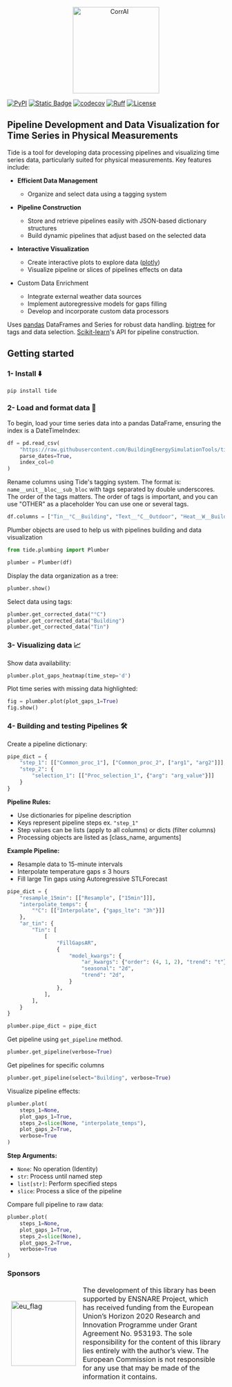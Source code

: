 <p align="center">
  <img src="https://raw.githubusercontent.com/BuildingEnergySimulationTools/tide/main/tide_logo.svg" alt="CorrAI" width="200"/>
</p>



[![PyPI](https://img.shields.io/pypi/v/corrai?label=pypi%20package)](https://pypi.org/project/corrai/)
[![Static Badge](https://img.shields.io/badge/python-3.10_%7C_3.12-blue)](https://pypi.org/project/corrai/)
[![codecov](https://codecov.io/gh/BuildingEnergySimulationTools/tide/branch/main/graph/badge.svg?token=F51O9CXI61)](https://codecov.io/gh/BuildingEnergySimulationTools/tide)
[![Ruff](https://img.shields.io/endpoint?url=https://raw.githubusercontent.com/astral-sh/ruff/main/assets/badge/v2.json)](https://github.com/astral-sh/ruff)
[![License](https://img.shields.io/badge/License-BSD_3--Clause-blue.svg)](https://opensource.org/licenses/BSD-3-Clause)

## Pipeline Development and Data Visualization for Time Series in Physical Measurements

Tide is a tool for developing data processing pipelines
and visualizing time series data,
particularly suited for physical measurements.
Key features include:

- __Efficient Data Management__
    - Organize and select data using a tagging system

- __Pipeline Construction__
    - Store and retrieve pipelines easily with JSON-based dictionary structures
    - Build dynamic pipelines that adjust based on the selected data

- __Interactive Visualization__
    - Create interactive plots to explore data ([plotly](https://plotly.com/))
    - Visualize pipeline or slices of pipelines effects on data

- Custom Data Enrichment
    - Integrate external weather data sources
    - Implement autoregressive models for gaps filling
    - Develop and incorporate custom data processors

Uses [pandas](https://pandas.pydata.org/) DataFrames and Series for robust data
handling.
[bigtree](https://github.com/kayjan/bigtree) for tags and data selection.
[Scikit-learn](https://scikit-learn.org/stable/)'s API for pipeline construction.

## Getting started
### 1- Install ⬇️
````
pip install tide
````

### 2- Load and format data 🌲

To begin, load your time series data into a pandas DataFrame, ensuring the index is a
DateTimeIndex:

```python
df = pd.read_csv(
    "https://raw.githubusercontent.com/BuildingEnergySimulationTools/tide/main/tutorials/getting_started_ts.csv",
    parse_dates=True,
    index_col=0
)
```

Rename columns using Tide's tagging system.
The format is:
<code>name__unit__bloc__sub_bloc</code> with tags separated by double underscores.
The order of the tags matters.
The order of tags is important, and you can use "OTHER" as a placeholder
You can use one or several tags.

```python
df.columns = ["Tin__°C__Building", "Text__°C__Outdoor", "Heat__W__Building"]
```

Plumber objects are used to help us with pipelines building and data visualization

```python
from tide.plumbing import Plumber

plumber = Plumber(df)
```

Display the data organization as a tree:

```python
plumber.show()
```

Select data using tags:

```python
plumber.get_corrected_data("°C")
plumber.get_corrected_data("Building")
plumber.get_corrected_data("Tin")
```

### 3- Visualizing  data 📈

Show data availability:

```python
plumber.plot_gaps_heatmap(time_step='d')
```

Plot time series with missing data highlighted:

```python
fig = plumber.plot(plot_gaps_1=True)
fig.show()
```

### 4- Building and testing Pipelines 🛠️

Create a pipeline dictionary:

````python
pipe_dict = {
    "step_1": [["Common_proc_1"], ["Common_proc_2", ["arg1", "arg2"]]],
    "step_2": {
        "selection_1": [["Proc_selection_1", {"arg": "arg_value"}]]
    }
}
````

__Pipeline Rules:__

- Use dictionaries for pipeline description
- Keys represent pipeline steps ex. <code>"step_1"</code>
- Step values can be lists (apply to all columns) or dicts (filter columns)
- Processing objects are listed as [class_name, arguments]

__Example Pipeline:__

- Resample data to 15-minute intervals
- Interpolate temperature gaps ≤ 3 hours
- Fill large Tin gaps using Autoregressive STLForecast

````python
pipe_dict = {
    "resample_15min": [["Resample", ["15min"]]],
    "interpolate_temps": {
        "°C": [["Interpolate", {"gaps_lte": "3h"}]]
    },
    "ar_tin": {
        "Tin": [
            [
                "FillGapsAR",
                {
                    "model_kwargs": {
                        "ar_kwargs": {"order": (4, 1, 2), "trend": "t"},
                        "seasonal": "2d",
                        "trend": "2d",
                    }
                },
            ],
        ],
    }
}

plumber.pipe_dict = pipe_dict
````

Get pipeline using <code>get_pipeline</code> method.

````python
plumber.get_pipeline(verbose=True)
````

Get pipelines for specific columns

````python
plumber.get_pipeline(select="Building", verbose=True)
````

Visualize pipeline effects:

````python
plumber.plot(
    steps_1=None,
    plot_gaps_1=True,
    steps_2=slice(None, "interpolate_temps"),
    plot_gaps_2=True,
    verbose=True
)
````

__Step Arguments:__

- <code>None</code>: No operation (Identity)
- <code>str</code>: Process until named step
- <code>list[str]</code>: Perform specified steps
- <code>slice</code>: Process a slice of the pipeline

Compare full pipeline to raw data:

````python
plumber.plot(
    steps_1=None,
    plot_gaps_1=True,
    steps_2=slice(None),
    plot_gaps_2=True,
    verbose=True
)
````

### Sponsors
<table style="border-collapse: collapse;">
<tr style="border: 1px solid transparent;">
<td width="150" >
<img src="https://upload.wikimedia.org/wikipedia/commons/b/b7/Flag_of_Europe.svg" alt="eu_flag" width="150"/>
</td>
<td>
The development of this library has been supported by ENSNARE Project, which
has received funding from the European Union’s Horizon 2020 Research and Innovation
Programme under Grant Agreement No. 953193. The sole responsibility for the content of
this library lies entirely with the author’s view. The European Commission is not
responsible for any use that may be made of the information it contains. 
</td>
</tr>
</table>



